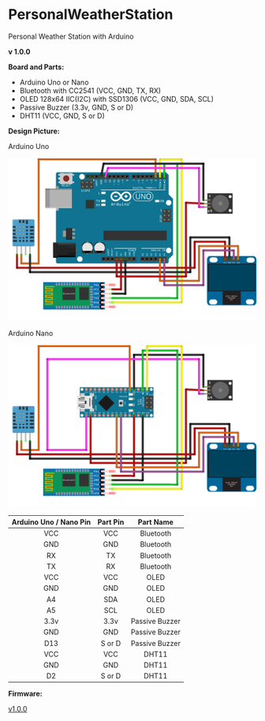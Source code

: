 # PersonalWeatherStation
Personal Weather Station with Arduino


**v 1.0.0**

**Board and Parts:**

- Arduino Uno or Nano
- Bluetooth with CC2541 (VCC, GND, TX, RX)
- OLED 128x64 IIC(I2C) with SSD1306 (VCC, GND, SDA, SCL)
- Passive Buzzer (3.3v, GND, S or D)
- DHT11 (VCC, GND, S or D)


**Design Picture:**

Arduino Uno

![](/images/v1.0.0_Uno.png)

Arduino Nano

![](/images/v1.0.0_Nano.png)


Arduino Uno / Nano Pin | Part Pin | Part Name |
:-: | :-: | :-: |
VCC | VCC | Bluetooth |
GND | GND| Bluetooth |
RX | TX| Bluetooth |
TX | RX| Bluetooth |
VCC | VCC| OLED |
GND | GND| OLED |
A4 | SDA| OLED |
A5 | SCL| OLED |
3.3v | 3.3v| Passive Buzzer |
GND | GND| Passive Buzzer |
D13 | S or D| Passive Buzzer |
VCC | VCC| DHT11 |
GND | GND| DHT11 |
D2 | S or D| DHT11 |


**Firmware:**

[v1.0.0](/firmware/v1.0.0.hex.zip)


